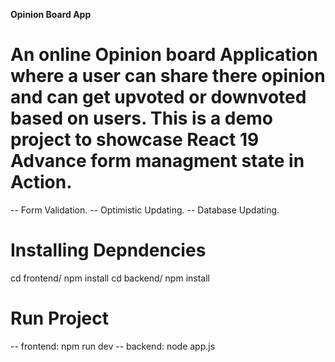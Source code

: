 **Opinion Board App**
# An online Opinion board Application where a user can share there opinion and can get upvoted or downvoted based on users. This is a demo project to showcase React 19 Advance form managment state in Action.
-- Form Validation.
-- Optimistic Updating.
-- Database Updating.

# Installing Depndencies 
cd frontend/ npm install
cd backend/ npm install

# Run Project
-- frontend: npm run dev
-- backend: node app.js
